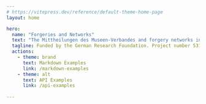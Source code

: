 ```yaml
---
# https://vitepress.dev/reference/default-theme-home-page
layout: home

hero:
  name: "Forgeries and Networks"
  text: "The Mittheilungen des Museen-Verbandes and forgery networks in the 20th century"
  tagline: Funded by the German Research Foundation. Project number 531800604.
  actions:
    - theme: brand
      text: Markdown Examples
      link: /markdown-examples
    - theme: alt
      text: API Examples
      link: /api-examples
      
---
```


